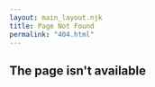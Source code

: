 ```yaml
---
layout: main_layout.njk
title: Page Not Found
permalink: "404.html"
---
```


## The page isn't available